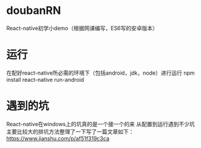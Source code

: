 # doubanRN
React-native初学小demo（根据网课编写，ES6写的安卓版本）
# 运行
在配好react-native所必需的环境下（包括android，jdk，node）进行运行
npm install
react-native run-android
# 遇到的坑
React-native在windows上的坑真的是一个接一个的来
从配置到运行遇到不少坑
主要比较大的排坑方法整理了一下写了一篇文章如下：
https://www.jianshu.com/p/af51f319c3ca
